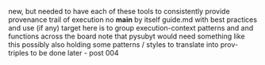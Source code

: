 new, but needed to have each of these tools to consistently provide provenance trail of execution
no __main__ by itself
guide.md with best practices and use (if any)
target here is to group execution-context patterns and and functions across the board 
note that pysubyt would need something like this
possibly also holding some patterns / styles to translate into prov-triples
to be done later - post 004
